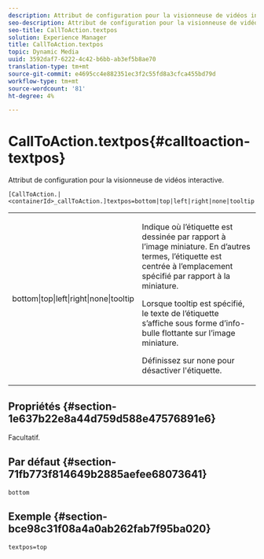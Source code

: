 ```yaml
---
description: Attribut de configuration pour la visionneuse de vidéos interactive.
seo-description: Attribut de configuration pour la visionneuse de vidéos interactive.
seo-title: CallToAction.textpos
solution: Experience Manager
title: CallToAction.textpos
topic: Dynamic Media
uuid: 3592daf7-6222-4c42-b6bb-ab3ef5b8ae70
translation-type: tm+mt
source-git-commit: e4695cc4e882351ec3f2c55fd8a3cfca455bd79d
workflow-type: tm+mt
source-wordcount: '81'
ht-degree: 4%

---
```



# CallToAction.textpos{#calltoaction-textpos}

Attribut de configuration pour la visionneuse de vidéos interactive.

`[CallToAction.|<containerId>_callToAction.]textpos=bottom|top|left|right|none|tooltip`

<table id="table_441553CD34C94A58A9D7CBF772DEDDB6"> 
 <tbody> 
  <tr> 
   <td colname="col1"> <p> <span class="codeph"> bottom|top|left|right|none|tooltip</span> </p> </td> 
   <td colname="col2"> <p> Indique où l’étiquette est dessinée par rapport à l’image miniature. En d’autres termes, l’étiquette est centrée à l’emplacement spécifié par rapport à la miniature. </p> <p>Lorsque <span class="codeph"> tooltip</span> est spécifié, le texte de l’étiquette s’affiche sous forme d’info-bulle flottante sur l’image miniature. </p> <p>Définissez sur <span class="codeph"> none</span> pour désactiver l'étiquette. </p> </td> 
  </tr> 
 </tbody> 
</table>

## Propriétés {#section-1e637b22e8a44d759d588e47576891e6}

Facultatif.

## Par défaut {#section-71fb773f814649b2885aefee68073641}

`bottom`

## Exemple {#section-bce98c31f08a4a0ab262fab7f95ba020}

```
textpos=top
```


